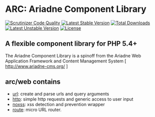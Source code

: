 ARC: Ariadne Component Library 
========================= 

[![Scrutinizer Code Quality](https://scrutinizer-ci.com/g/Ariadne-CMS/arc-web/badges/quality-score.png?b=master)](https://scrutinizer-ci.com/g/Ariadne-CMS/arc-web/?branch=master)
[![Latest Stable Version](https://poser.pugx.org/arc/web/v/stable.svg)](https://packagist.org/packages/arc/web)
[![Total Downloads](https://poser.pugx.org/arc/web/downloads.svg)](https://packagist.org/packages/arc/web)
[![Latest Unstable Version](https://poser.pugx.org/arc/web/v/unstable.svg)](https://packagist.org/packages/arc/web)
[![License](https://poser.pugx.org/arc/web/license.svg)](https://packagist.org/packages/arc/web)

A flexible component library for PHP 5.4+ 
----------------------------------------- 

The Ariadne Component Library is a spinoff from the Ariadne Web 
Application Framework and Content Management System 
[ http://www.ariadne-cms.org/ ]

arc/web contains
------------------
- [url](docs/url.md): create and parse urls and query arguments
- [http](docs/http.md): simple http requests and generic access to user input
- [noxss](docs/noxss.md): xss detection and prevention wrapper
- [route](docs/route.md): micro URL router.
